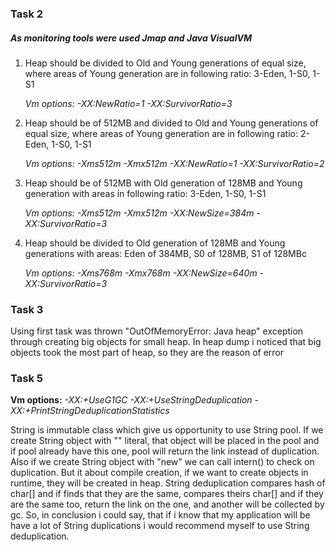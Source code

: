 ### **Task 2**

##### As monitoring tools were used Jmap and Java VisualVM



1. 
    Heap should be divided to Old and Young generations of equal size, where areas of
    Young generation are in following ratio: 3-Eden, 1-S0, 1-S1

    _Vm options: -XX:NewRatio=1 -XX:SurvivorRatio=3_


2. Heap should be of 512MB and divided to Old and Young generations of equal size,
   where areas of Young generation are in following ratio: 2-Eden, 1-S0, 1-S1

   _Vm options: -Xms512m -Xmx512m -XX:NewRatio=1 -XX:SurvivorRatio=2_

3. Heap should be of 512MB with Old generation of 128MB and Young generation with
   areas in following ratio: 3-Eden, 1-S0, 1-S1

    _Vm options: -Xms512m -Xmx512m -XX:NewSize=384m -XX:SurvivorRatio=3_


4. Heap should be divided to Old generation of 128MB and Young generations with
   areas: Eden of 384MB, S0 of 128MB, S1 of 128MBc
   
    _Vm options: -Xms768m -Xmx768m -XX:NewSize=640m -XX:SurvivorRatio=3_


### **Task 3**

Using first task was thrown "OutOfMemoryError: Java heap" exception 
through creating big objects for small heap. In heap dump i noticed that 
big objects took the most part of heap, so they are the reason of error

### **Task 5**

**Vm options:** _-XX:+UseG1GC -XX:+UseStringDeduplication -XX:+PrintStringDeduplicationStatistics_

   String is immutable class which give us opportunity to use String pool. 
   If we create String object with "" literal, that object will be placed in the pool
   and if pool already have this one, pool will return the link instead of duplication.
   Also if we create String object with "new" we can call intern() to check on duplication.
   But it about compile creation, if we want to create objects in runtime, they will be created in heap.
   String deduplication compares hash of char[] and if finds that they are the same, compares theirs char[] 
   and if they are the same too, return the link on the one, and another will be collected by gc.
   So, in conclusion i could say, that if i know that my application will be have a lot of String duplications
   i would recommend myself to use String deduplication.
   
   